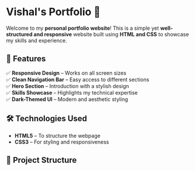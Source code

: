 # Vishal's Portfolio 🌟  

Welcome to my **personal portfolio website**! This is a simple yet **well-structured and responsive** website built using **HTML and CSS** to showcase my skills and experience.  

## 📌 Features  

✅ **Responsive Design** – Works on all screen sizes  
✅ **Clean Navigation Bar** – Easy access to different sections  
✅ **Hero Section** – Introduction with a stylish design  
✅ **Skills Showcase** – Highlights my technical expertise  
✅ **Dark-Themed UI** – Modern and aesthetic styling  

## 🛠️ Technologies Used  

- **HTML5** – To structure the webpage  
- **CSS3** – For styling and responsiveness  

## 📂 Project Structure  


